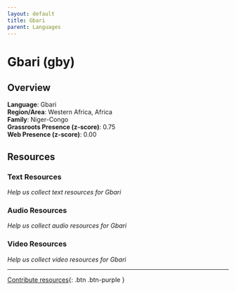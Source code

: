 ```yaml
---
layout: default
title: Gbari
parent: Languages
---
```


# Gbari (gby)

## Overview

**Language**: Gbari  
**Region/Area**: Western Africa, Africa  
**Family**: Niger-Congo  
**Grassroots Presence (z-score)**: 0.75  
**Web Presence (z-score)**: 0.00  

## Resources

### Text Resources
*Help us collect text resources for Gbari*

### Audio Resources
*Help us collect audio resources for Gbari*

### Video Resources
*Help us collect video resources for Gbari*

---

[Contribute resources](https://forms.office.com/e/1SfLJx3u1r){: .btn .btn-purple }
